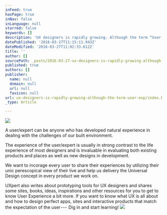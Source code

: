 ```yaml
---
inFeed: true
hasPage: true
inNav: false
inLanguage: null
starred: false
keywords: []
description: 'UX designers is rapidly growing. Although the term “User Experience” has been used already in the ‘90s by Donald Norman it is still a young field in design, which many people have a problem identifying what it really does.'
datePublished: '2016-03-27T11:15:11.943Z'
dateModified: '2016-03-27T11:02:33.612Z'
title: ''
author: []
sourcePath: _posts/2016-03-27-ux-designers-is-rapidly-growing-although-the-term-user-exp.md
published: true
authors: []
publisher:
  name: null
  domain: null
  url: null
  favicon: null
url: ux-designers-is-rapidly-growing-although-the-term-user-exp/index.html
_type: Article

---
```

![](https://the-grid-user-content.s3-us-west-2.amazonaws.com/92b78491-3969-4fc8-88be-494930f7ac9b.jpg)

A user/expert can be anyone who has developed natural experience in dealing with the challenges of our built environment.

The experience of the user/expert is usually in strong contrast to the life experience of most designers and is invaluable in evaluating both existing products and places as well as new designs in development.

We want to incorage every user to share their experiences by utilizing their unic perescopical view of their live and help us delivery the Universal Design concept in every product we work on. 

UXpert also writes about prototyping tools for UX designers and shares some sites, books, ideas, inspirations and other resources for you to get to know User Experience a bit more. If you want to know what UX is all about and how to design perfect apps, sites and interactive products that match the expectation of the user ---  Dig in and start learning!
![](https://the-grid-user-content.s3-us-west-2.amazonaws.com/08b7f340-ab1e-4062-98d3-702bca27bd33.jpg)